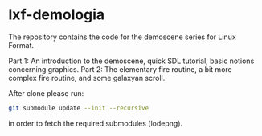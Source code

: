 # lxf-demologia

The repository contains the code for the demoscene series for Linux Format.

Part 1: An introduction to the demoscene, quick SDL tutorial, basic notions concerning graphics.
Part 2: The elementary fire routine, a bit more complex fire routine, and some galaxyan scroll.

After clone please run:

```bash
git submodule update --init --recursive
```

in order to fetch the required submodules (lodepng).

